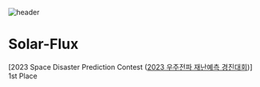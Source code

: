 ![header](https://capsule-render.vercel.app/api?type=venom&color=auto&height=200&section=header&text=2023%20Space%20Disaster%20Prediction%20Contest&fontSize=20)

# Solar-Flux
[2023 Space Disaster Prediction Contest ([2023 우주전파 재난예측 경진대회]([https://www.klst.or.kr/html/?pmode=inputOldList&smode=view&part=&intAcSeq=16](https://spaceweather.rra.go.kr/aicontest/main.do)))] 1st Place

